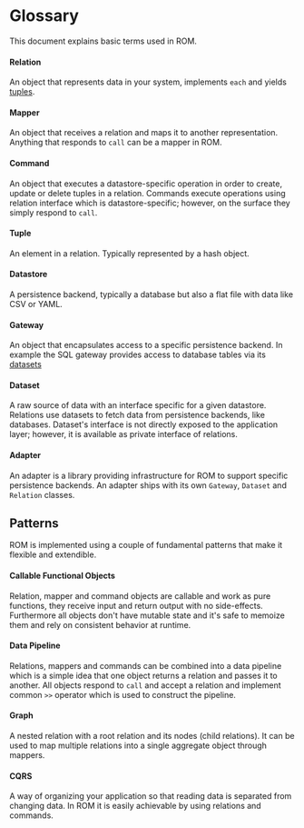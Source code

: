 # Glossary

This document explains basic terms used in ROM.

#### Relation

An object that represents data in your system, implements `each` and yields
[tuples](#Tuple).

#### Mapper

An object that receives a relation and maps it to another representation. Anything
that responds to `call` can be a mapper in ROM.

#### Command

An object that executes a datastore-specific operation in order to create, update
or delete tuples in a relation. Commands execute operations using relation
interface which is datastore-specific; however, on the surface they simply respond
to `call`.

#### Tuple

An element in a relation. Typically represented by a hash object.

#### Datastore

A persistence backend, typically a database but also a flat file with data like
CSV or YAML.

#### Gateway

An object that encapsulates access to a specific persistence backend. In example
the SQL gateway provides access to database tables via its [datasets](#Dataset)

#### Dataset

A raw source of data with an interface specific for a given datastore. Relations
use datasets to fetch data from persistence backends, like databases. Dataset's
interface is not directly exposed to the application layer; however, it is
available as private interface of relations.

#### Adapter

An adapter is a library providing infrastructure for ROM to support specific
persistence backends. An adapter ships with its own `Gateway`, `Dataset` and
`Relation` classes.

## Patterns

ROM is implemented using a couple of fundamental patterns that make it flexible
and extendible.

#### Callable Functional Objects

Relation, mapper and command objects are callable and work as pure functions,
they receive input and return output with no side-effects. Furthermore all objects
don't have mutable state and it's safe to memoize them and rely on consistent
behavior at runtime.

#### Data Pipeline

Relations, mappers and commands can be combined into a data pipeline which is a
simple idea that one object returns a relation and passes it to another. All objects
respond to `call` and accept a relation and implement common `>>` operator which
is used to construct the pipeline.

#### Graph

A nested relation with a root relation and its nodes (child relations). It can
be used to map multiple relations into a single aggregate object through mappers.

#### CQRS

A way of organizing your application so that reading data is separated from
changing data. In ROM it is easily achievable by using relations and commands.
